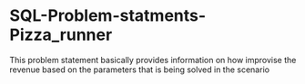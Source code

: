 # SQL-Problem-statments-Pizza_runner
This problem statement basically provides information on how improvise the revenue based on the parameters that is being solved in the scenario
